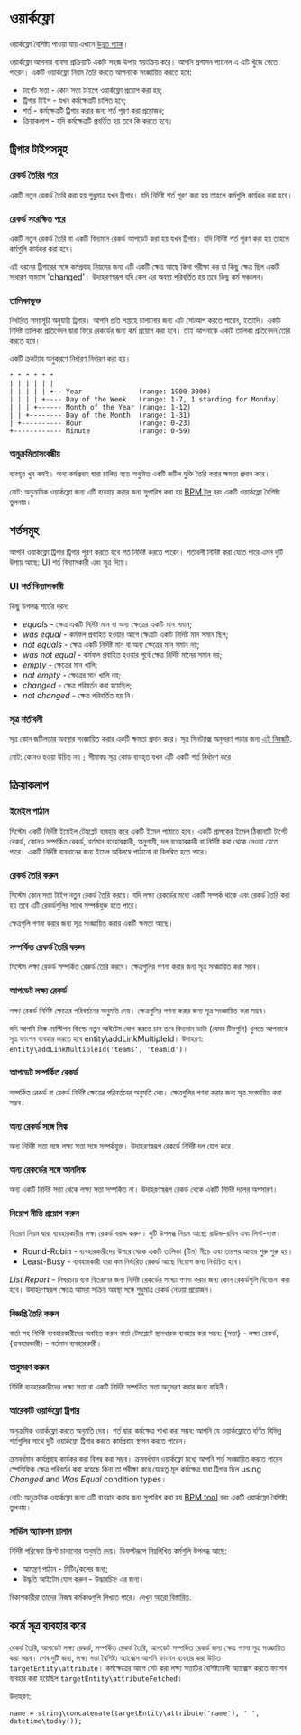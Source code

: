 # ওয়ার্কফ্লো

ওয়ার্কফ্লো বৈশিষ্ট্য পাওয়া যায় এখানে [উন্নত প্যাক](https://www.espocrm.com/extensions/advanced-pack/)।

ওয়ার্কফ্লো আপনার ব্যবসা প্রক্রিয়াটি একটি সহজ উপায় স্বয়ংক্রিয় করে। আপনি প্রশাসন প্যানেল এ এটি খুঁজে পেতে পারেন। একটি ওয়ার্কফ্লো নিয়ম তৈরি করতে আপনাকে সংজ্ঞায়িত করতে হবে:

* টার্গেট সত্তা - কোন সত্তা টাইপে ওয়ার্কফ্লো প্রয়োগ করা হয়;
* ট্রিগার টাইপ - যখন কর্মক্ষেত্রটি চালিত হবে;
* শর্ত  - কর্মক্ষেত্রটি ট্রিগার করার জন্য শর্ত পূরণ করা প্রয়োজন;
* ক্রিয়াকলাপ - যদি কর্মক্ষেত্রটি প্রবর্তিত হয় তবে কি করতে হবে।


## ট্রিগার টাইপসমুহ

### রেকর্ড তৈরির পরে

একটি নতুন রেকর্ড তৈরি করা হয় শুধুমাত্র যখন ট্রিগার। যদি নির্দিষ্ট শর্ত পূরণ করা হয় তাহলে কর্মগুলি কার্যকর করা হবে।

### রেকর্ড সংরক্ষিত পরে

একটি নতুন রেকর্ড তৈরি বা একটি বিদ্যমান রেকর্ড আপডেট করা হয় যখন ট্রিগার। যদি নির্দিষ্ট শর্ত পূরণ করা হয় তাহলে কর্মগুলি কার্যকর করা হবে।

এই ধরনের ট্রিগারের সঙ্গে কর্মপ্রবাহ নিয়মের জন্য এটি একটি ক্ষেত্র আছে কিনা পরীক্ষা কর যা কিছু ক্ষেত্র ছিল একটি সাধারণ অভ্যাস 'changed'। উদাহরণস্বরূপ যদি কেস এর অবস্থা পরিবর্তিত হয় তবে কিছু কর্ম সঞ্চালন।

### তালিকাভুক্ত

নির্ধারিত সময়সূচী অনুযায়ী ট্রিগার। আপনি প্রতি সপ্তাহে চালানোর জন্য এটি সেটআপ করতে পারেন, ইত্যাদি। একটি নির্দিষ্ট তালিকা প্রতিবেদন দ্বারা ফিরে রেকর্ডের জন্য কর্ম প্রয়োগ করা হবে। তাই আপনাকে একটি তালিকা প্রতিবেদন তৈরি করতে হবে।

একটি ক্রনট্যাব অনুকরণে নির্ধারণ নির্ধারণ করা হয়।
```
* * * * * *
| | | | | | 
| | | | | +-- Year              (range: 1900-3000)
| | | | +---- Day of the Week   (range: 1-7, 1 standing for Monday)
| | | +------ Month of the Year (range: 1-12)
| | +-------- Day of the Month  (range: 1-31)
| +---------- Hour              (range: 0-23)
+------------ Minute            (range: 0-59)
```

### অনুক্রমিতাসংবন্ধীয়

ব্যবহৃত খুব কমই। অন্য কর্মপ্রবাহ দ্বারা চালিত হতে অনুমিত একটি জটিল যুক্তি তৈরি করার ক্ষমতা প্রদান করে।

নোট: অনুক্রমিক ওয়ার্কফ্লো জন্য এটি ব্যবহার করার জন্য সুপারিশ করা হয় [BPM টুল](bpm.md) বরং একটি ওয়ার্কফ্লো বৈশিষ্ট্য তুলনায়।

## শর্তসমুহ

আপনি ওয়ার্কফ্লো ট্রিগার ট্রিগার পূরণ করতে হবে শর্ত নির্দিষ্ট করতে পারেন। শর্তাবলী নির্দিষ্ট করা যেতে পারে এমন দুটি উপায় আছে: UI শর্ত বিন্যাসকারী এবং সূত্র দিয়ে।

### UI শর্ত বিন্যাসকারী

কিছু উপলব্ধ শর্তের ধরন:

* _equals_ - ক্ষেত্র একটি নির্দিষ্ট মান বা অন্য ক্ষেত্রের একটি মান সমান;
* _was equal_ - কর্মফল প্রবাহিত হওয়ার আগে ক্ষেত্রটি একটি নির্দিষ্ট মান সমান ছিল;
* _not equals_ - ক্ষেত্র একটি নির্দিষ্ট মান বা অন্য ক্ষেত্রের মান সমান নয়;
* _was not equal_ - কর্মফল প্রবাহিত হওয়ার পূর্বে ক্ষেত্র নির্দিষ্ট মানের সমান নয়;
* _empty_ - ক্ষেত্রের মান খালি;
* _not empty_ - ক্ষেত্রের মান খালি নয়;
* _changed_ - ক্ষেত্র পরিবর্তন করা হয়েছিল;
* _not changed_ - ক্ষেত্র পরিবর্তিত হয় নি।

### সূত্র শর্তাবলী

সূত্র কোন জটিলতার অবস্থার সংজ্ঞায়িত করার একটি ক্ষমতা প্রদান করে। সূত্র সিনট্যাক্স অনুসরণ পড়ার জন্য [এই নিবন্ধটি](formula.md). 

নোট: কোনও হওয়া উচিত নয় `;` সীমাবদ্ধ সূত্র কোড ব্যবহৃত যখন এটি একটি শর্ত নির্ধারণ করে।

## ক্রিয়াকলাপ

### ইমেইল পাঠান

সিস্টেম একটি নির্দিষ্ট ইমেইল টেমপ্লেট ব্যবহার করে একটি ইমেল পাঠাতে হবে। একটি প্রাপকের ইমেল ঠিকানাটি টার্গেট রেকর্ড, কোনও সম্পর্কিত রেকর্ড, বর্তমান ব্যবহারকারী, অনুগামী, দল ব্যবহারকারী বা নির্দিষ্ট করা থেকে নেওয়া যেতে পারে। একটি নির্দিষ্ট ব্যবধানের জন্য ইমেল অবিলম্বে পাঠানো বা বিলম্বিত হতে পারে।

### রেকর্ড তৈরি করুন

সিস্টেম কোন সত্তা টাইপ নতুন রেকর্ড তৈরি করবে। যদি লক্ষ্য রেকর্ডের মধ্যে একটি সম্পর্ক থাকে এবং রেকর্ড তৈরি করা হয় তবে এটি রেকর্ডগুলির সাথে সম্পর্কযুক্ত হতে পারে।

ক্ষেত্রগুলি গণনা করার জন্য সূত্র সংজ্ঞায়িত করার একটি ক্ষমতা আছে।

### সম্পর্কিত রেকর্ড তৈরি করুন

সিস্টেম লক্ষ্য রেকর্ড সম্পর্কিত রেকর্ড তৈরি করবে। ক্ষেত্রগুলির গণনা করার জন্য সূত্র সংজ্ঞায়িত করা সম্ভব।

### আপডেট লক্ষ্য রেকর্ড

লক্ষ্য রেকর্ড নির্দিষ্ট ক্ষেত্রের পরিবর্তনের অনুমতি দেয়। ক্ষেত্রগুলির গণনা করার জন্য সূত্র সংজ্ঞায়িত করা সম্ভব।

যদি আপনি লিঙ্ক-মাল্টিপল ফিল্ডে নতুন আইটেম যোগ করতে চান তবে বিদ্যমান ডাটা (যেমন টিমগুলি) খুলতে আপনাকে সূত্র ফাংশন ব্যবহার করতে হবে entity\addLinkMultipleId। উদাহরণ: `entity\addLinkMultipleId('teams', 'teamId')`।

### আপডেট সম্পর্কিত রেকর্ড

সম্পর্কিত রেকর্ড বা রেকর্ড নির্দিষ্ট ক্ষেত্রের পরিবর্তনের অনুমতি দেয়। ক্ষেত্রগুলির গণনা করার জন্য সূত্র সংজ্ঞায়িত করা সম্ভব।

### অন্য রেকর্ড সঙ্গে লিঙ্ক

অন্য নির্দিষ্ট সত্তা সঙ্গে লক্ষ্য সত্তা সঙ্গে সম্পর্কযুক্ত। উদাহরণস্বরূপ রেকর্ডে নির্দিষ্ট দল যোগ করে।

### অন্য রেকর্ডের সঙ্গে আনলিঙ্ক

অন্য একটি নির্দিষ্ট সত্তা থেকে লক্ষ্য সত্তা সম্পর্কিত না। উদাহরণস্বরূপ রেকর্ড থেকে একটি নির্দিষ্ট দলের অপসারণ।

### নিয়োগ নীতি প্রয়োগ করুন

বিতরণ নিয়ম দ্বারা ব্যবহারকারীর লক্ষ্য রেকর্ড বরাদ্দ করুন। দুটি উপলব্ধ নিয়ম আছে: রাউন্ড-রবিন এবং লিস্ট-ব্যস্ত।

* Round-Robin - ব্যবহারকারীদের উপরে থেকে একটি তালিকা (টিম) নীচে এবং তারপর আবার শুরু শুরু হয়।
* Least-Busy - ব্যবহারকারী যারা কম নির্ধারিত রেকর্ড আছে নিয়োগ জন্য নির্বাচিত হবে।

_List Report_ - নিখরচায় ব্যস্ত বিতরণের জন্য নির্দিষ্ট রেকর্ডের সংখ্যা গণনা করার জন্য কোন রেকর্ডগুলি বিবেচনা করা হবে। উদাহরণস্বরূপ ক্ষেত্রে আমরা সক্রিয় অবস্থা সঙ্গে শুধুমাত্র রেকর্ড নেওয়া প্রয়োজন।

### বিজ্ঞপ্তি তৈরি করুন

বার্তা সহ নির্দিষ্ট ব্যবহারকারীদের অবহিত করুন বার্তা টেমপ্লেটে স্থানধারক ব্যবহার করা সম্ভব: {সত্তা} - লক্ষ্য রেকর্ড, {ব্যবহারকারী} - বর্তমান ব্যবহারকারী।

### অনুসরণ করুন

নির্দিষ্ট ব্যবহারকারীদের লক্ষ্য সত্তা বা একটি নির্দিষ্ট সম্পর্কিত সত্তা অনুসরণ করার জন্য বাহিনী।

### আরেকটি ওয়ার্কফ্লো ট্রিগার

অনুক্রমিক ওয়ার্কফ্লো করতে অনুমতি দেয়। শর্ত দ্বারা কর্মক্ষেত্র শাখা করা সম্ভব: আপনি যে ওয়ার্কফ্লোতে বর্ণিত বিভিন্ন শর্তগুলির সাথে দুটি ওয়ার্কফ্লো ট্রিগার করতে কার্যপ্রবাহ স্থাপন করতে পারেন।

ক্রমবর্ধমান কার্যপ্রবাহ কার্যকর করা বিলম্ব করা সম্ভব। ক্রমবর্ধমান ওয়ার্কফ্লো মধ্যে আপনি শর্ত সংজ্ঞায়িত করতে পারেন স্পেসিফিক ক্ষেত্র পরিবর্তন করা হয়েছে কিনা তা পরীক্ষা করে যেহেতু মূল কর্মক্ষেত্র দ্বারা ট্রিগার ছিল using _Changed_ and _Was Equal_ condition types।

নোট: অনুক্রমিক ওয়ার্কফ্লো জন্য এটি ব্যবহার করার জন্য সুপারিশ করা হয় [BPM tool](bpm.md) বরং একটি ওয়ার্কফ্লো বৈশিষ্ট্য তুলনায়।

### সার্ভিস অ্যাকশন চালান

নির্দিষ্ট পরিষেবা স্ক্রিপ্ট চালানোর অনুমতি দেয়। ডিফল্টরূপে নিম্নলিখিত কর্মগুলি উপলব্ধ আছে:

* আমন্ত্রণ পাঠান - মিটিং/কলের জন্য;
* উদ্ধৃতি আইটেম যোগ করুন - উদ্ধারচিহ্ন এর জন্য।

বিকাশকারীরা তাদের নিজস্ব কর্মকাণ্ডগুলি লিখতে পারে। দেখুন [আরো বিস্তারিত](../development/workflow-service-actions.md).

## কর্মে সূত্র ব্যবহার করে

রেকর্ড তৈরি, আপডেট লক্ষ্য রেকর্ড, সম্পর্কিত রেকর্ড তৈরি, আপডেট সম্পর্কিত রেকর্ড জন্য ক্ষেত্র গণনা সূত্র সংজ্ঞায়িত করা সম্ভব। শেষ দুটি জন্য, লক্ষ্য সত্তা বৈশিষ্ট্য অ্যাক্সেস আপনি ফাংশন ব্যবহার করা উচিত `targetEntity\attribute`। কর্মক্ষেত্রের আগে সেট করা লক্ষ্য সত্তাটির বৈশিষ্ট্যাবলী অ্যাক্সেস করতে ফাংশন ব্যবহার করা হয়েছিল `targetEntity\attributeFetched`।

উদাহরণ:
```
name = string\concatenate(targetEntity\attribute('name'), ' ', datetime\today());
```

